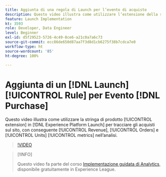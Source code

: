 ```yaml
---
title: Aggiunta di una regola di Launch per l’evento di acquisto
description: Questo video illustra come utilizzare l’estensione della stringa di prodotto in Launch per tracciare gli acquisti sul sito, con conseguente metrica Ricavo, Ordini e Unità nell’analisi.
feature: Launch Implementation
kt: 3593
role: Developer, Data Engineer
level: Beginner
exl-id: d5f29523-5726-4c49-8ce6-a21c0a7a6c73
source-git-commit: ecc86de650d87aa7f3d8d1cb6275f38b7cdca7e0
workflow-type: ht
source-wordcount: '85'
ht-degree: 100%

---
```


# Aggiunta di un [!DNL Launch] [!UICONTROL Rule] per Evento [!DNL Purchase]

Questo video illustra come utilizzare la stringa di prodotto [!UICONTROL extension] in [!DNL Experience Platform Launch] per tracciare gli acquisti sul sito, con conseguente [!UICONTROL Revenue], [!UICONTROL Orders] e [!UICONTROL Units] [!UICONTROL metrics] nell’analisi.

>[!VIDEO](https://video.tv.adobe.com/v/28766/?quality=12&learn=on)

>[!INFO]
>
> Questo video fa parte del corso [Implementazione guidata di Analytics](https://experienceleague.adobe.com/?recommended=Analytics-D-1-2019.1), disponibile gratuitamente in Experience League.